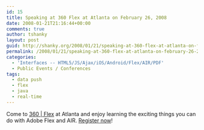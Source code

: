 ```yaml
---
id: 15
title: Speaking at 360 Flex at Atlanta on February 26, 2008
date: 2008-01-21T21:16:44+00:00
comments: true
author: tshanky
layout: post
guid: http://shanky.org/2008/01/21/speaking-at-360-flex-at-atlanta-on-february-26-2008/
permalink: /2008/01/21/speaking-at-360-flex-at-atlanta-on-february-26-2008/
categories:
  - 'Interfaces -- HTML5/JS/Ajax/iOS/Android/Flex/AIR/PDF'
  - Public Events / Conferences
tags:
  - data push
  - flex
  - java
  - real-time
---
```

Come to <a title="360Flex Atlanta - February 25 to 27 2008" href="http://www.360conferences.com/360flex/" target="_blank">360 | Flex</a> at Atlanta and enjoy learning the exciting things you can do with Adobe Flex and AIR. <a title="360Flex Atlanta - February 25 to 27 2008" href="http://360flex.eventbrite.com/" target="_blank">Register now</a>!